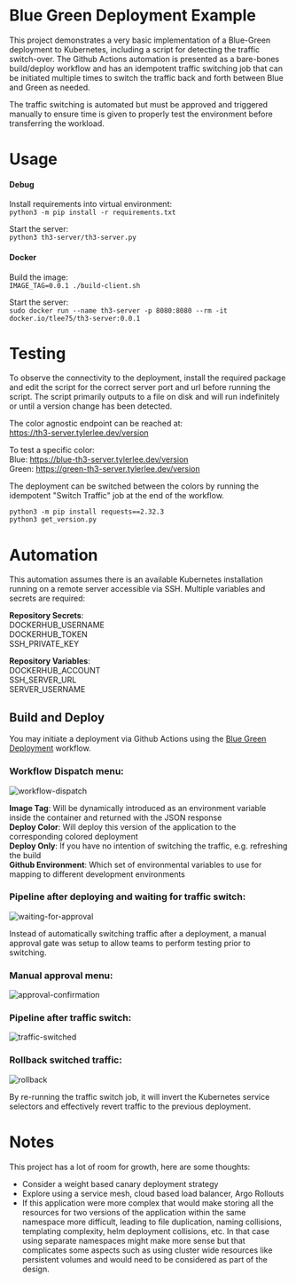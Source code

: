 # Blue Green Deployment Example

This project demonstrates a very basic implementation of a Blue-Green deployment to Kubernetes, including a script for 
detecting the traffic switch-over. The Github Actions automation is presented as a bare-bones build/deploy workflow and 
has an idempotent traffic switching job that can be initiated multiple times to switch the traffic back and forth between
Blue and Green as needed.  

The traffic switching is automated but must be approved and triggered manually to ensure time is given to properly test
the environment before transferring the workload.  

# Usage


#### Debug

Install requirements into virtual environment:  
`python3 -m pip install -r requirements.txt`  

Start the server:  
`python3 th3-server/th3-server.py`  

#### Docker

Build the image:  
`IMAGE_TAG=0.0.1 ./build-client.sh`

Start the server:  
`sudo docker run --name th3-server -p 8080:8080 --rm -it docker.io/tlee75/th3-server:0.0.1`  

# Testing

To observe the connectivity to the deployment, install the required package and edit the script for the correct server 
port and url before running the script. The script primarily outputs to a file on disk and will run 
indefinitely or until a version change has been detected.  

The color agnostic endpoint can be reached at:  
https://th3-server.tylerlee.dev/version

To test a specific color:  
Blue: https://blue-th3-server.tylerlee.dev/version  
Green: https://green-th3-server.tylerlee.dev/version

The deployment can be switched between the colors by running the idempotent "Switch Traffic" job at the end of the workflow.  

```
python3 -m pip install requests==2.32.3  
python3 get_version.py  
```
# Automation

This automation assumes there is an available Kubernetes installation running on a remote server accessible via SSH.
Multiple variables and secrets are required:

**Repository Secrets**:  
DOCKERHUB_USERNAME  
DOCKERHUB_TOKEN  
SSH_PRIVATE_KEY  

**Repository Variables**:  
DOCKERHUB_ACCOUNT  
SSH_SERVER_URL  
SERVER_USERNAME  

## Build and Deploy

You may initiate a deployment via Github Actions using the [Blue Green Deployment](https://github.com/tlee75/blue-green/actions/workflows/blue-green-deploy.yml)
workflow.

### Workflow Dispatch menu:  
![workflow-dispatch](https://github.com/tlee75/blue-green/blob/feature/1-create-blue-green-deployment/images/workflow-dispatch.jpg?raw=true)    

**Image Tag**: Will be dynamically introduced as an environment variable inside the container and returned with the JSON response  
**Deploy Color**: Will deploy this version of the application to the corresponding colored deployment  
**Deploy Only**: If you have no intention of switching the traffic, e.g. refreshing the build  
**Github Environment**: Which set of environmental variables to use for mapping to different development environments  

### Pipeline after deploying and waiting for traffic switch:  
![waiting-for-approval](https://github.com/tlee75/blue-green/blob/feature/1-create-blue-green-deployment/images/waiting-pipeline.png?raw=true)  

Instead of automatically switching traffic after a deployment, a manual approval gate was setup to allow teams to perform
testing prior to switching.

### Manual approval menu:  
![approval-confirmation](https://github.com/tlee75/blue-green/blob/feature/1-create-blue-green-deployment/images/approval-dialog.png?raw=true)  

### Pipeline after traffic switch:  
![traffic-switched](https://github.com/tlee75/blue-green/blob/feature/1-create-blue-green-deployment/images/automated-traffic-switch.png?raw=true)  

### Rollback switched traffic:  
![rollback](https://github.com/tlee75/blue-green/blob/feature/1-create-blue-green-deployment/images/rollback.png?raw=true)  

By re-running the traffic switch job, it will invert the Kubernetes service selectors and effectively revert traffic to 
the previous deployment.  

# Notes

This project has a lot of room for growth, here are some thoughts:  

- Consider a weight based canary deployment strategy
- Explore using a service mesh, cloud based load balancer, Argo Rollouts
- If this application were more complex that would make storing all the resources for two versions of the application
within the same namespace more difficult, leading to file duplication, naming collisions, templating complexity, helm 
deployment collisions, etc. In that case using separate namespaces might make more sense but that complicates some aspects 
such as using cluster wide resources like persistent volumes and would need to be considered as part of the design.  
